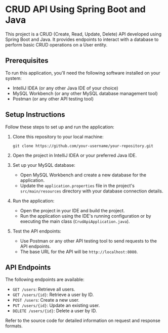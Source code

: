 

# CRUD API Using Spring Boot and Java

This project is a CRUD (Create, Read, Update, Delete) API developed using Spring Boot and Java. It provides endpoints to interact with a database to perform basic CRUD operations on a User entity.

## Prerequisites

To run this application, you'll need the following software installed on your system:

- IntelliJ IDEA (or any other Java IDE of your choice)
- MySQL Workbench (or any other MySQL database management tool)
- Postman (or any other API testing tool)

## Setup Instructions

Follow these steps to set up and run the application:

1. Clone this repository to your local machine:

   ```
   git clone https://github.com/your-username/your-repository.git
   ```

2. Open the project in IntelliJ IDEA or your preferred Java IDE.

3. Set up your MySQL database:
   - Open MySQL Workbench and create a new database for the application.
   - Update the `application.properties` file in the project's `src/main/resources` directory with your database connection details.

4. Run the application:
   - Open the project in your IDE and build the project.
   - Run the application using the IDE's running configuration or by executing the main class (`CrudApiApplication.java`).

5. Test the API endpoints:
   - Use Postman or any other API testing tool to send requests to the API endpoints.
   - The base URL for the API will be `http://localhost:8080`.

## API Endpoints

The following endpoints are available:

- `GET /users`: Retrieve all users.
- `GET /users/{id}`: Retrieve a user by ID.
- `POST /users`: Create a new user.
- `PUT /users/{id}`: Update an existing user.
- `DELETE /users/{id}`: Delete a user by ID.

Refer to the source code for detailed information on request and response formats.


